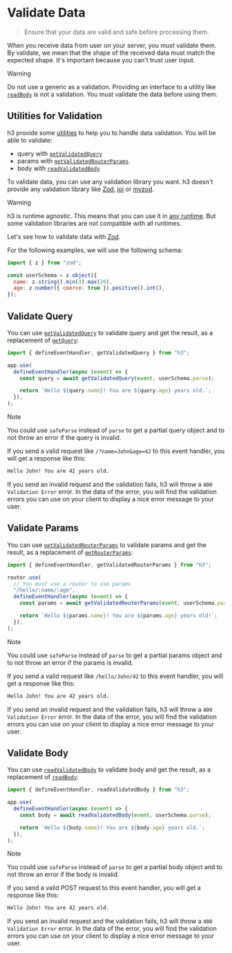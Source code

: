 # Validate Data

> Ensure that your data are valid and safe before processing them.

When you receive data from user on your server, you must validate them. By validate, we mean that the shape of the received data must match the expected shape. It's important because you can't trust user input.

> [!WARNING]
> Do not use a generic as a validation. Providing an interface to a utility like [`readBody`](/concepts/utilities) is not a validation. You must validate the data before using them.

## Utilities for Validation

h3 provide some [utilities](/concepts/utilities) to help you to handle data validation. You will be able to validate:

- query with [`getValidatedQuery`](/concepts/utilities)
- params with [`getValidatedRouterParams`](/concepts/utilities).
- body with [`readValidatedBody`](/concepts/utilities)

To validate data, you can use any validation library you want. h3 doesn't provide any validation library like [Zod](https://zod.dev), [joi](https://joi.dev) or [myzod](https://github.com/davidmdm/myzod).

> [!WARNING]
> h3 is runtime agnostic. This means that you can use it in [any runtime](/runtimes). But some validation libraries are not compatible with all runtimes.

Let's see how to validate data with [Zod](https://zod.dev).

For the following examples, we will use the following schema:

```js
import { z } from "zod";

const userSchema = z.object({
  name: z.string().min(3).max(20),
  age: z.number({ coerce: true }).positive().int(),
});
```

## Validate Query

You can use [`getValidatedQuery`](/concepts/utilities) to validate query and get the result, as a replacement of [`getQuery`](/concepts/utilities):

```js
import { defineEventHandler, getValidatedQuery } from "h3";

app.use(
  defineEventHandler(async (event) => {
    const query = await getValidatedQuery(event, userSchema.parse);

    return `Hello ${query.name}! You are ${query.age} years old.`;
  }),
);
```

> [!NOTE]
> You could use `safeParse` instead of `parse` to get a partial query object and to not throw an error if the query is invalid.

If you send a valid request like `/?name=John&age=42` to this event handler, you will get a response like this:

```txt
Hello John! You are 42 years old.
```

If you send an invalid request and the validation fails, h3 will throw a `400 Validation Error` error. In the data of the error, you will find the validation errors you can use on your client to display a nice error message to your user.

## Validate Params

You can use [`getValidatedRouterParams`](/concepts/utilities) to validate params and get the result, as a replacement of [`getRouterParams`](/concepts/utilities):

```js
import { defineEventHandler, getValidatedRouterParams } from "h3";

router.use(
  // You must use a router to use params
  "/hello/:name/:age",
  defineEventHandler(async (event) => {
    const params = await getValidatedRouterParams(event, userSchema.parse);

    return `Hello ${params.name}! You are ${params.age} years old!`;
  }),
);
```

> [!NOTE]
> You could use `safeParse` instead of `parse` to get a partial params object and to not throw an error if the params is invalid.

If you send a valid request like `/hello/John/42` to this event handler, you will get a response like this:

```txt
Hello John! You are 42 years old.
```

If you send an invalid request and the validation fails, h3 will throw a `400 Validation Error` error. In the data of the error, you will find the validation errors you can use on your client to display a nice error message to your user.

## Validate Body

You can use [`readValidatedBody`](/concepts/utilities) to validate body and get the result, as a replacement of [`readBody`](/concepts/utilities):

```js
import { defineEventHandler, readValidatedBody } from "h3";

app.use(
  defineEventHandler(async (event) => {
    const body = await readValidatedBody(event, userSchema.parse);

    return `Hello ${body.name}! You are ${body.age} years old.`;
  }),
);
```

> [!NOTE]
> You could use `safeParse` instead of `parse` to get a partial body object and to not throw an error if the body is invalid.

If you send a valid POST request to this event handler, you will get a response like this:

```txt
Hello John! You are 42 years old.
```

If you send an invalid request and the validation fails, h3 will throw a `400 Validation Error` error. In the data of the error, you will find the validation errors you can use on your client to display a nice error message to your user.
